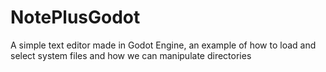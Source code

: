 # NotePlusGodot

 A simple text editor made in Godot Engine, an example of how to load and select system files and how we can manipulate directories
